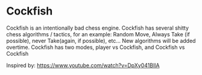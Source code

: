 # Cockfish
Cockfish is an intentionally bad chess engine. Cockfish has several shitty chess algorithms / tactics, for an example: Random Move, Always Take (if possible), never Take(again, if possible), etc... New algorithms will be added overtime. Cockfish has two modes, player vs Cockfish, and Cockfish vs Cockfish 


Inspired by: https://www.youtube.com/watch?v=DpXy041BIlA
